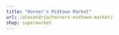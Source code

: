 ```yaml
---
title: "Horner's Midtown Market"
url: /alexandria/horners-midtown-market/
shop: supermarket
---
```

